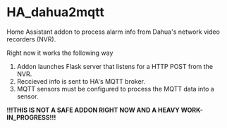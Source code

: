 # HA_dahua2mqtt

Home Assistant addon to process alarm info from Dahua's network video recorders (NVR).

Right now it works the following way
1. Addon launches Flask server that listens for a HTTP POST from the NVR.
2. Reccieved info is sent to HA's MQTT broker.
3. MQTT sensors must be configured to process the MQTT data into a sensor.

**!!!THIS IS NOT A SAFE ADDON RIGHT NOW AND A HEAVY WORK-IN_PROGRESS!!!**
